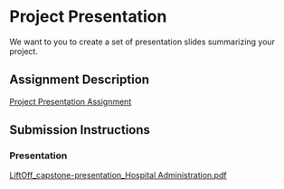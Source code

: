 # Project Presentation
We want to you to create a set of presentation slides summarizing your project.

## Assignment Description
[Project Presentation Assignment](https://education.launchcode.org/liftoff/modules/assignments/project-presentation)

## Submission Instructions

### Presentation
[LiftOff_capstone-presentation_Hospital Administration.pdf](https://github.com/PreethiRamamoorthy/liftoff-assignments/files/6550449/LiftOff_capstone-presentation_Hospital.Administration.pdf)
